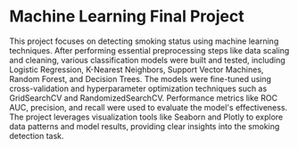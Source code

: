 # Machine Learning Final Project

This project focuses on detecting smoking status using machine learning techniques. After performing essential preprocessing steps like data scaling and cleaning, various classification models were built and tested, including Logistic Regression, K-Nearest Neighbors, Support Vector Machines, Random Forest, and Decision Trees. The models were fine-tuned using cross-validation and hyperparameter optimization techniques such as GridSearchCV and RandomizedSearchCV. Performance metrics like ROC AUC, precision, and recall were used to evaluate the model's effectiveness. The project leverages visualization tools like Seaborn and Plotly to explore data patterns and model results, providing clear insights into the smoking detection task.


